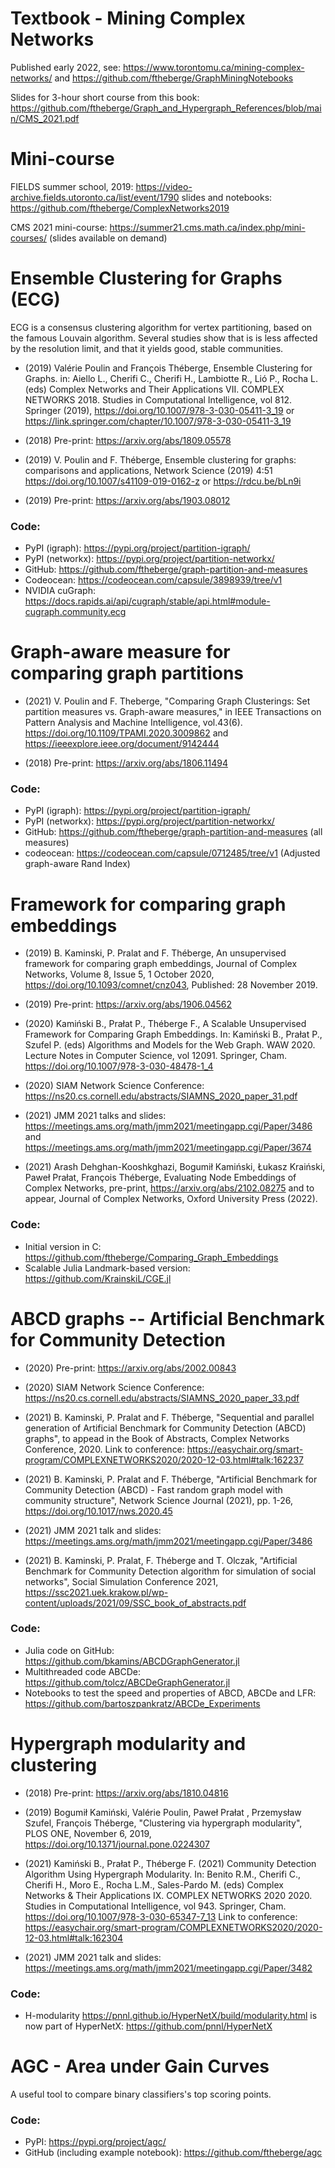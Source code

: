# Textbook - Mining Complex Networks

Published early 2022, see: https://www.torontomu.ca/mining-complex-networks/ and https://github.com/ftheberge/GraphMiningNotebooks

Slides for 3-hour short course from this book: https://github.com/ftheberge/Graph_and_Hypergraph_References/blob/main/CMS_2021.pdf

# Mini-course

FIELDS summer school, 2019: https://video-archive.fields.utoronto.ca/list/event/1790 slides and notebooks: https://github.com/ftheberge/ComplexNetworks2019

CMS 2021 mini-course: https://summer21.cms.math.ca/index.php/mini-courses/ (slides available on demand)

# Ensemble Clustering for Graphs (ECG)

ECG is a consensus clustering algorithm for vertex partitioning, based on the famous Louvain algorithm. Several studies show that is is less affected by the resolution limit, and that it yields good, stable communities.


* (2019) Valérie Poulin and François Théberge, Ensemble Clustering for Graphs. in: Aiello L., Cherifi C., Cherifi H., Lambiotte R., Lió P., Rocha L. (eds) Complex Networks and Their Applications VII. COMPLEX NETWORKS 2018. Studies in Computational Intelligence, vol 812. Springer (2019), https://doi.org/10.1007/978-3-030-05411-3_19 or https://link.springer.com/chapter/10.1007/978-3-030-05411-3_19 

* (2018) Pre-print: https://arxiv.org/abs/1809.05578

* (2019) V. Poulin and F. Théberge, Ensemble clustering for graphs: comparisons and applications, Network Science (2019) 4:51 https://doi.org/10.1007/s41109-019-0162-z or https://rdcu.be/bLn9i

* (2019) Pre-print: https://arxiv.org/abs/1903.08012

### Code: 

* PyPI (igraph): https://pypi.org/project/partition-igraph/
* PyPI (networkx): https://pypi.org/project/partition-networkx/
* GitHub: https://github.com/ftheberge/graph-partition-and-measures
* Codeocean: https://codeocean.com/capsule/3898939/tree/v1
* NVIDIA cuGraph: https://docs.rapids.ai/api/cugraph/stable/api.html#module-cugraph.community.ecg

# Graph-aware measure for comparing graph partitions

* (2021) V. Poulin and F. Theberge, "Comparing Graph Clusterings: Set partition measures vs. Graph-aware measures," in IEEE Transactions on Pattern Analysis and Machine Intelligence, vol.43(6). https://doi.org/10.1109/TPAMI.2020.3009862 and https://ieeexplore.ieee.org/document/9142444

* (2018) Pre-print: https://arxiv.org/abs/1806.11494

### Code:

* PyPI (igraph): https://pypi.org/project/partition-igraph/
* PyPI (networkx): https://pypi.org/project/partition-networkx/
* GitHub: https://github.com/ftheberge/graph-partition-and-measures (all measures)
* codeocean: https://codeocean.com/capsule/0712485/tree/v1 (Adjusted graph-aware Rand Index)

# Framework for comparing graph embeddings

* (2019) B. Kaminski, P. Pralat and F. Théberge, An unsupervised framework for comparing graph embeddings,
Journal of Complex Networks, Volume 8, Issue 5, 1 October 2020, https://doi.org/10.1093/comnet/cnz043, Published: 28 November 2019.

* (2019) Pre-print: https://arxiv.org/abs/1906.04562

* (2020) Kamiński B., Prałat P., Théberge F., A Scalable Unsupervised Framework for Comparing Graph Embeddings. In: Kamiński B., Prałat P., Szufel P. (eds) Algorithms and Models for the Web Graph. WAW 2020. Lecture Notes in Computer Science, vol 12091. Springer, Cham. https://doi.org/10.1007/978-3-030-48478-1_4

* (2020) SIAM Network Science Conference: https://ns20.cs.cornell.edu/abstracts/SIAMNS_2020_paper_31.pdf

* (2021) JMM 2021 talks and slides: https://meetings.ams.org/math/jmm2021/meetingapp.cgi/Paper/3486 and https://meetings.ams.org/math/jmm2021/meetingapp.cgi/Paper/3674

* (2021) Arash Dehghan-Kooshkghazi, Bogumił Kamiński, Łukasz Kraiński, Paweł Prałat, François Théberge, Evaluating Node Embeddings of Complex Networks, pre-print, https://arxiv.org/abs/2102.08275 and to appear, Journal of Complex Networks, Oxford University Press (2022).


### Code:

* Initial version in C: https://github.com/ftheberge/Comparing_Graph_Embeddings
* Scalable Julia Landmark-based version: https://github.com/KrainskiL/CGE.jl

# ABCD graphs -- Artificial Benchmark for Community Detection

* (2020) Pre-print: https://arxiv.org/abs/2002.00843

* (2020) SIAM Network Science Conference: https://ns20.cs.cornell.edu/abstracts/SIAMNS_2020_paper_33.pdf

* (2021) B. Kaminski, P. Pralat and F. Théberge, "Sequential and parallel generation of Artificial Benchmark for Community Detection (ABCD) graphs", to appead in the Book of Abstracts, Complex Networks Conference, 2020. Link to conference: https://easychair.org/smart-program/COMPLEXNETWORKS2020/2020-12-03.html#talk:162237

* (2021) B. Kaminski, P. Pralat and F. Théberge, "Artificial Benchmark for Community Detection (ABCD) - Fast random graph model with community structure", Network Science Journal (2021), pp. 1-26, https://doi.org/10.1017/nws.2020.45

* (2021) JMM 2021 talk and slides: https://meetings.ams.org/math/jmm2021/meetingapp.cgi/Paper/3486

* (2021) B. Kaminski, P. Pralat, F. Théberge and T. Olczak, "Artificial Benchmark for Community Detection algorithm for simulation of social networks", Social Simulation Conference 2021, https://ssc2021.uek.krakow.pl/wp-content/uploads/2021/09/SSC_book_of_abstracts.pdf

### Code:

* Julia code on GitHub: https://github.com/bkamins/ABCDGraphGenerator.jl
* Multithreaded code ABCDe: https://github.com/tolcz/ABCDeGraphGenerator.jl
* Notebooks to test the speed and properties of ABCD, ABCDe and LFR: https://github.com/bartoszpankratz/ABCDe_Experiments

# Hypergraph modularity and clustering

* (2018) Pre-print: https://arxiv.org/abs/1810.04816

* (2019) Bogumił Kamiński, Valérie Poulin, Paweł Prałat , Przemysław Szufel, François Théberge, "Clustering via hypergraph modularity", PLOS ONE, November 6, 2019, https://doi.org/10.1371/journal.pone.0224307

* (2021) Kamiński B., Prałat P., Théberge F. (2021) Community Detection Algorithm Using Hypergraph Modularity. In: Benito R.M., Cherifi C., Cherifi H., Moro E., Rocha L.M., Sales-Pardo M. (eds) Complex Networks & Their Applications IX. COMPLEX NETWORKS 2020 2020. Studies in Computational Intelligence, vol 943. Springer, Cham. https://doi.org/10.1007/978-3-030-65347-7_13 Link to conference: https://easychair.org/smart-program/COMPLEXNETWORKS2020/2020-12-03.html#talk:162304

* (2021) JMM 2021 talk and slides: https://meetings.ams.org/math/jmm2021/meetingapp.cgi/Paper/3482

### Code:

* H-modularity https://pnnl.github.io/HyperNetX/build/modularity.html is now part of HyperNetX: https://github.com/pnnl/HyperNetX

# AGC - Area under Gain Curves

A useful tool to compare binary classifiers's top scoring points.

### Code:

* PyPI: https://pypi.org/project/agc/
* GitHub (including example notebook): https://github.com/ftheberge/agc





